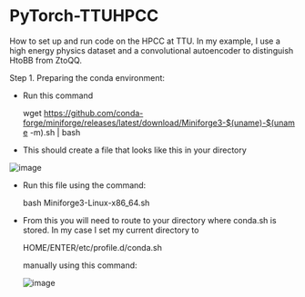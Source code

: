 # PyTorch-TTUHPCC
How to set up and run code on the HPCC at TTU. In my example, I use a high energy physics dataset and a convolutional autoencoder to distinguish HtoBB from ZtoQQ. 

Step 1. Preparing the conda environment:

- Run this command 


  wget https://github.com/conda-forge/miniforge/releases/latest/download/Miniforge3-$(uname)-$(uname -m).sh | bash
  
- This should create a file that looks like this in your directory

  
![image](https://github.com/user-attachments/assets/4822257a-6253-46da-a45e-43b02daed4ac)

- Run this file using the command:

  bash Miniforge3-Linux-x86_64.sh

- From this you will need to route to your directory where conda.sh is stored. In my case I set my current directory to

  HOME/ENTER/etc/profile.d/conda.sh

  manually using this command:

  ![image](https://github.com/user-attachments/assets/986ab85f-d873-46f7-8e3d-e5f2ef346ae9)

  

  


